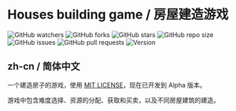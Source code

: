 # Houses building game / 房屋建造游戏

![GitHub watchers](https://img.shields.io/github/watchers/Haohao123coding/houses-building-game.svg)
![GitHub forks](https://img.shields.io/github/forks/Haohao123coding/houses-building-game.svg)
![GitHub stars](https://img.shields.io/github/stars/Haohao123coding/houses-building-game.svg)
![GitHub repo size](https://img.shields.io/github/repo-size/Haohao123coding/houses-building-game.svg)
![GitHub issues](https://img.shields.io/github/issues/Haohao123coding/houses-building-game.svg)
![GitHub pull requests](https://img.shields.io/github/issues-pr/Haohao123coding/houses-building-game.svg)
![Version](https://img.shields.io/badge/Version-[Alpha]_0.1.0--r01-777)

## zh-cn / 简体中文

一个建造房子的游戏，使用 [MIT LICENSE](https://choosealicense.com/licenses/mit)，现在已开发到 Alpha 版本。

游戏中包含难度选择、资源的分配、获取和买卖，以及不同房屋建筑的建造。

